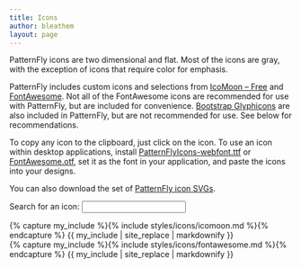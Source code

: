 ```yaml
---
title: Icons
author: bleathem
layout: page
---
```

PatternFly icons are two dimensional and flat. Most of the icons are gray, with the exception of icons that require color for emphasis.

PatternFly includes custom icons and selections from [IcoMoon &#8211; Free][1] and [FontAwesome][2]. Not all of the FontAwesome icons are recommended for use with PatternFly, but are included for convenience. [Bootstrap Glyphicons][3] are also included in PatternFly, but are not recommended for use. See below for recommendations.

To copy any icon to the clipboard, just click on the icon. To use an icon within desktop applications, install [PatternFlyIcons-webfont.ttf][4] or [FontAwesome.otf][5], set it as the font in your application, and paste the icons into your designs.

You can also download the set of [PatternFly icon SVGs][6].

Search for an icon: <input type="text" id="icon-search"/>

<div class="row">
  <div class="col-sm-6 col-md-6 icomoon">
{% capture my_include %}{% include styles/icons/icomoon.md %}{% endcapture %}
{{ my_include | site_replace | markdownify }}
  </div>
  <div class="col-sm-6 col-md-6">
{% capture my_include %}{% include styles/icons/fontawesome.md %}{% endcapture %}
{{ my_include | site_replace | markdownify }}
  </div>
</div>

<style>
.post_content h2[id], .post_content h3[id], .post_content h4[id], .post_content h5[id], .post_content p[id] {
  margin-top: 0;
  padding-top: 0;
}
</style>

<script>
  $('table td:nth-child(3),th:nth-child(3)').hide();
  $('td').tooltip({container: 'body'}).attr('title', 'Copy to clipboard').tooltip('fixTitle');
  var clipboard = new Clipboard('td', {
    text: function (trigger) {
      var icon = trigger.querySelector('.pficon, .fa');
      console.log(icon)
      if (icon) {
        var content = window.getComputedStyle(icon, ':before').getPropertyValue('content')
        return content.replace(/"/g, '');
      } else {
        return trigger.innerText;
      }
    }
  });
  clipboard.on('success', function (e) {
    $(e.trigger)
      .attr('title', 'Copied!')
      .tooltip('fixTitle')
      .tooltip('show')
      .attr('title', 'Copy to clipboard')
      .tooltip('fixTitle')
    e.clearSelection()
  });
  clipboard.on('error', function (e) {
    var fallbackMsg = /Mac/i.test(navigator.userAgent) ? 'Press \u2318C to copy' : 'Press Ctrl-C to copy'
    $(e.trigger)
      .attr('title', fallbackMsg)
      .tooltip('fixTitle')
      .tooltip('show')
      .attr('title', 'Copy to clipboard')
      .tooltip('fixTitle')
  });
  $('#icon-search').on('input', function() {
    var text = this.value;
    $('.table tr').each(function() {
      var row = this;
      setTimeout(function() {
        var child = row.children[1];
        var show = text.length === 0 || child.nodeName === 'TH' || row.children[1].innerText.indexOf(text) > 0;
        if (show) {
          $(row).show(100);
        } else {
          $(row).hide(100);
        }
      }, 100)
    })
  })
</script>


 [1]: http://icomoon.io/#icons
 [2]: http://fontawesome.io/icons/
 [3]: http://getbootstrap.com/components/#glyphicons
 [4]: https://github.com/patternfly/patternfly/raw/master-dist/dist/fonts/PatternFlyIcons-webfont.ttf
 [5]: https://github.com/patternfly/patternfly/raw/master-dist/dist/fonts/FontAwesome.otf
 [6]: https://rawgit.com/patternfly/patternfly-design/master/styles/icons/patternfly-svg-icons.zip